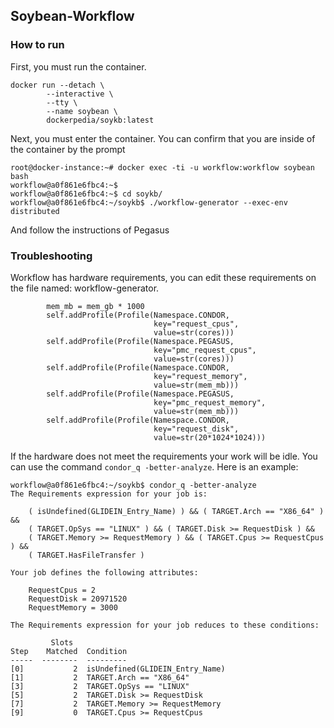 ## Soybean-Workflow

### How to run

First, you must run the container.

```
docker run --detach \
        --interactive \
        --tty \
        --name soybean \
        dockerpedia/soykb:latest
```

Next, you must enter the container. You can confirm that you are inside of the container by the prompt

```
root@docker-instance:~# docker exec -ti -u workflow:workflow soybean bash
workflow@a0f861e6fbc4:~$ 
workflow@a0f861e6fbc4:~$ cd soykb/
workflow@a0f861e6fbc4:~/soykb$ ./workflow-generator --exec-env distributed
```

And follow the instructions of Pegasus


### Troubleshooting

Workflow has hardware requirements, you can edit these requirements on the file named: workflow-generator.

```
        mem_mb = mem_gb * 1000
        self.addProfile(Profile(Namespace.CONDOR,
                                key="request_cpus",
                                value=str(cores)))
        self.addProfile(Profile(Namespace.PEGASUS,
                                key="pmc_request_cpus",
                                value=str(cores)))
        self.addProfile(Profile(Namespace.CONDOR,
                                key="request_memory",
                                value=str(mem_mb)))
        self.addProfile(Profile(Namespace.PEGASUS,
                                key="pmc_request_memory",
                                value=str(mem_mb)))
        self.addProfile(Profile(Namespace.CONDOR,
                                key="request_disk",
                                value=str(20*1024*1024)))
```                                

If the hardware does not meet the requirements your work will be idle. You can use the command ```condor_q -better-analyze```. Here is an example:


```
workflow@a0f861e6fbc4:~/soykb$ condor_q -better-analyze
The Requirements expression for your job is:

    ( isUndefined(GLIDEIN_Entry_Name) ) && ( TARGET.Arch == "X86_64" ) &&
    ( TARGET.OpSys == "LINUX" ) && ( TARGET.Disk >= RequestDisk ) &&
    ( TARGET.Memory >= RequestMemory ) && ( TARGET.Cpus >= RequestCpus ) &&
    ( TARGET.HasFileTransfer )

Your job defines the following attributes:

    RequestCpus = 2
    RequestDisk = 20971520
    RequestMemory = 3000

The Requirements expression for your job reduces to these conditions:

         Slots
Step    Matched  Condition
-----  --------  ---------
[0]           2  isUndefined(GLIDEIN_Entry_Name)
[1]           2  TARGET.Arch == "X86_64"
[3]           2  TARGET.OpSys == "LINUX"
[5]           2  TARGET.Disk >= RequestDisk
[7]           2  TARGET.Memory >= RequestMemory
[9]           0  TARGET.Cpus >= RequestCpus
```
